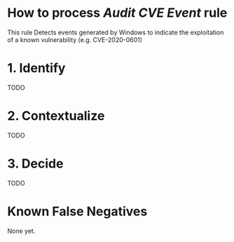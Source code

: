 # How to process *Audit CVE Event* rule
This rule Detects events generated by Windows to indicate the exploitation of a known vulnerability (e.g. CVE-2020-0601)

# 1. Identify
TODO

# 2. Contextualize
TODO

# 3. Decide
TODO

# Known False Negatives
None yet.
